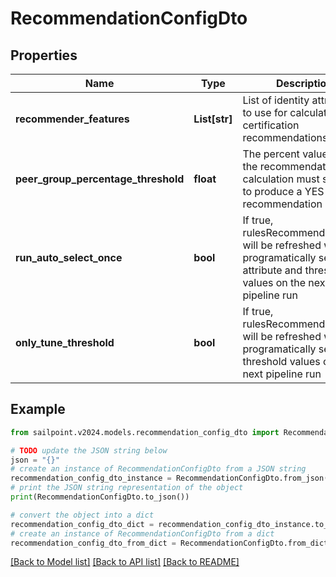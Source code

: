 # RecommendationConfigDto


## Properties

Name | Type | Description | Notes
------------ | ------------- | ------------- | -------------
**recommender_features** | **List[str]** | List of identity attributes to use for calculating certification recommendations | [optional] 
**peer_group_percentage_threshold** | **float** | The percent value that the recommendation calculation must surpass to produce a YES recommendation | [optional] 
**run_auto_select_once** | **bool** | If true, rulesRecommenderConfig will be refreshed with new programatically selected attribute and threshold values on the next pipeline run | [optional] [default to False]
**only_tune_threshold** | **bool** | If true, rulesRecommenderConfig will be refreshed with new programatically selected threshold values on the next pipeline run | [optional] [default to False]

## Example

```python
from sailpoint.v2024.models.recommendation_config_dto import RecommendationConfigDto

# TODO update the JSON string below
json = "{}"
# create an instance of RecommendationConfigDto from a JSON string
recommendation_config_dto_instance = RecommendationConfigDto.from_json(json)
# print the JSON string representation of the object
print(RecommendationConfigDto.to_json())

# convert the object into a dict
recommendation_config_dto_dict = recommendation_config_dto_instance.to_dict()
# create an instance of RecommendationConfigDto from a dict
recommendation_config_dto_from_dict = RecommendationConfigDto.from_dict(recommendation_config_dto_dict)
```
[[Back to Model list]](../README.md#documentation-for-models) [[Back to API list]](../README.md#documentation-for-api-endpoints) [[Back to README]](../README.md)


